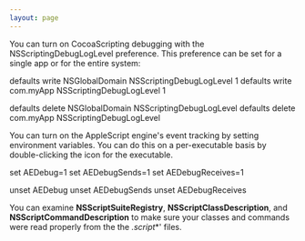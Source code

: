 ```yaml
---
layout: page
---
```




You can turn on CocoaScripting debugging with the     NSScriptingDebugLogLevel preference. This preference can be set for a single app or for the entire system:
    
defaults write NSGlobalDomain NSScriptingDebugLogLevel 1
defaults write com.myApp NSScriptingDebugLogLevel 1

defaults delete NSGlobalDomain NSScriptingDebugLogLevel
defaults delete com.myApp NSScriptingDebugLogLevel


You can turn on the AppleScript engine's event tracking by setting environment variables. You can do this on a per-executable basis by double-clicking the icon for the executable.
    
set AEDebug=1
set AEDebugSends=1
set AEDebugReceives=1

unset AEDebug
unset AEDebugSends
unset AEDebugReceives


You can examine **NSScriptSuiteRegistry**, **NSScriptClassDescription**, and **NSScriptCommandDescription** to make sure your classes and commands were read properly from the the *.script**' files.
